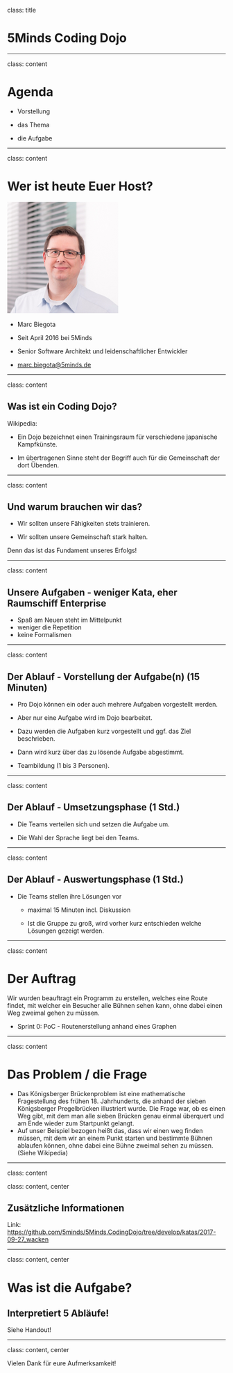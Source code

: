 class: title

# 5Minds Coding Dojo

---

class: content

# Agenda

* Vorstellung

* das Thema

* die Aufgabe

---

class: content

# Wer ist heute Euer Host?

<img src="img/mba.png" class="wrap align-right" width="256" height="256"/>

* Marc Biegota

* Seit April 2016 bei 5Minds

* Senior Software Architekt und leidenschaftlicher Entwickler

* marc.biegota@5minds.de

---
class: content

## Was ist ein Coding Dojo? 

Wikipedia:
* Ein Dojo bezeichnet einen Trainingsraum für verschiedene japanische Kampfkünste. 

* Im übertragenen Sinne steht der Begriff auch für die Gemeinschaft der dort Übenden.
  
---
class: content

## Und warum brauchen wir das?

* Wir sollten unsere Fähigkeiten stets trainieren.

* Wir sollten unsere Gemeinschaft stark halten.

Denn das ist das Fundament unseres Erfolgs!

---
class: content

## Unsere Aufgaben - weniger Kata, eher Raumschiff Enterprise

* Spaß am Neuen steht im Mittelpunkt
* weniger die Repetition
* keine Formalismen

---
class: content

## Der Ablauf - Vorstellung der Aufgabe(n) (15 Minuten)

* Pro Dojo können ein oder auch mehrere Aufgaben vorgestellt werden.

* Aber nur eine Aufgabe wird im Dojo bearbeitet.

* Dazu werden die Aufgaben kurz vorgestellt und ggf. das Ziel beschrieben.

* Dann wird kurz über das zu lösende Aufgabe abgestimmt.

* Teambildung (1 bis 3 Personen).
  
---
class: content

## Der Ablauf - Umsetzungsphase (1 Std.)

* Die Teams verteilen sich und setzen die Aufgabe um.

* Die Wahl der Sprache liegt bei den Teams.

---

class: content

## Der Ablauf - Auswertungsphase (1 Std.)

* Die Teams stellen ihre Lösungen vor
  
  * maximal 15 Minuten incl. Diskussion
  
  * Ist die Gruppe zu groß, wird vorher kurz entschieden welche Lösungen gezeigt werden.

---

class: content

# Der Auftrag

Wir wurden beauftragt ein Programm zu erstellen, welches eine Route findet, mit welcher ein Besucher alle Bühnen sehen kann, ohne dabei einen Weg zweimal gehen zu müssen.


* Sprint 0: PoC - Routenerstellung anhand eines Graphen


---


class: content

# Das Problem / die Frage

- Das Königsberger Brückenproblem ist eine mathematische Fragestellung des frühen 18. Jahrhunderts, die anhand der sieben Königsberger Pregelbrücken illustriert wurde.
Die Frage war, ob es einen Weg gibt, mit dem man alle sieben Brücken genau einmal überquert und am Ende wieder zum Startpunkt gelangt.
- Auf unser Beispiel bezogen heißt das, dass wir einen weg finden müssen, mit dem wir an einem Punkt starten und bestimmte Bühnen ablaufen können, ohne dabei eine Bühne zweimal sehen zu müssen.
(Siehe Wikipedia)
---

class: content


class: content, center

## Zusätzliche Informationen

Link: 
https://github.com/5minds/5Minds.CodingDojo/tree/develop/katas/2017-09-27_wacken

---

class: content, center

# Was ist die Aufgabe?

## Interpretiert 5 Abläufe!

Siehe Handout! 

---

class: content, center

Vielen Dank für eure Aufmerksamkeit!
